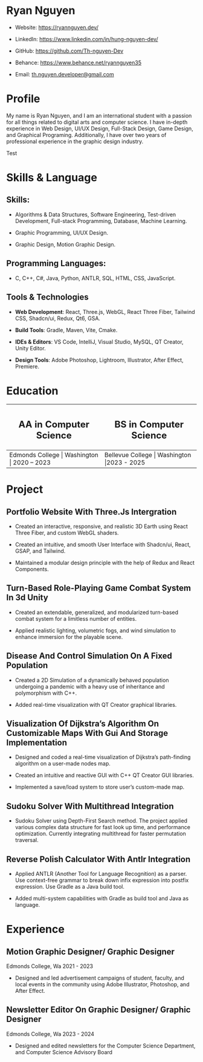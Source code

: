# Ryan Nguyen

- Website: <https://ryannguyen.dev/>

- LinkedIn: <https://www.linkedin.com/in/hung-nguyen-dev/>

- GitHub: <https://github.com/Th-nguyen-Dev>

- Behance: <https://www.behance.net/ryannguyen35>

- Email: th.nguyen.developer@gmail.com

# Profile

My name is Ryan Nguyen, and I am an international student with a passion
for all things related to digital arts and computer science. I have
in-depth experience in Web Design, UI/UX Design, Full-Stack Design, Game
Design, and Graphical Programing. Additionally, I have over two years of
professional experience in the graphic design industry.

Test

# Skills & Language

## **Skills:**

- Algorithms & Data Structures, Software Engineering, Test-driven
  Development, Full-stack Programming, Database, Machine Learning.

- Graphic Programming, UI/UX Design.

- Graphic Design, Motion Graphic Design.

## **Programming Languages:** 

- C, C++, C#, Java, Python, ANTLR, SQL, HTML, CSS, JavaScript.

## **Tools & Technologies**

- **Web Development**: React, Three.js, WebGL, React Three Fiber,
  Tailwind CSS, Shadcn/ui, Redux, Qt6, GSA.

- **Build Tools**: Gradle, Maven, Vite, Cmake.

- **IDEs & Editors**: VS Code, IntelliJ, Visual Studio, MySQL, QT
  Creator, Unity Editor.

- **Design Tools**: Adobe Photoshop, Lightroom, Illustrator, After
  Effect, Premiere.

# Education

<table>
<colgroup>
<col style="width: 50%" />
<col style="width: 50%" />
</colgroup>
<thead>
<tr>
<th><h2 id="aa-in-computer-science">AA in Computer Science</h2></th>
<th><h2 id="bs-in-computer-science">BS in Computer Science</h2></th>
</tr>
</thead>
<tbody>
<tr>
<td>Edmonds College | Washington | 2020 – 2023</td>
<td>Bellevue College | Washington |2023 - 2025</td>
</tr>
</tbody>
</table>

# Project

## Portfolio Website With Three.Js Intergration

- Created an interactive, responsive, and realistic 3D Earth using React
  Three Fiber, and custom WebGL shaders.

- Created an intuitive, and smooth User Interface with Shadcn/ui, React,
  GSAP, and Tailwind.

- Maintained a modular design principle with the help of Redux and React
  Components.

## Turn-Based Role-Playing Game Combat System In 3d Unity

- Created an extendable, generalized, and modularized turn-based combat
  system for a limitless number of entities.

- Applied realistic lighting, volumetric fogs, and wind simulation to
  enhance immersion for the playable scene.

## Disease And Control Simulation On A Fixed Population

- Created a 2D Simulation of a dynamically behaved population undergoing
  a pandemic with a heavy use of inheritance and polymorphism with C++.

- Added real-time visualization with QT Creator graphical libraries.

## Visualization Of Dijkstra’s Algorithm On Customizable Maps With Gui And Storage Implementation 

- Designed and coded a real-time visualization of Dijkstra’s
  path-finding algorithm on a user-made nodes map.

- Created an intuitive and reactive GUI with C++ QT Creator GUI
  libraries.

- Implemented a save/load system to store user’s custom-made map.

## Sudoku Solver With Multithread Integration

- Sudoku Solver using Depth-First Search method. The project applied
  various complex data structure for fast look up time, and performance
  optimization. Currently integrating multithread for faster permutation
  traversal.

## Reverse Polish Calculator With Antlr Integration

- Applied ANTLR (Another Tool for Language Recognition) as a parser. Use
  context-free grammar to break down infix expression into postfix
  expression. Use Gradle as a Java build tool.

- Added multi-system capabilities with Gradle as build tool and Java as
  language.

# Experience

## Motion Graphic Designer/ Graphic Designer

Edmonds College, Wa 2021 - 2023

- Designed and led advertisement campaigns of student, faculty, and
  local events in the community using Adobe Illustrator, Photoshop, and
  After Effect.

## Newsletter Editor On Graphic Designer/ Graphic Designer

Edmonds College, Wa 2023 - 2024

- Designed and edited newsletters for the Computer Science Department,
  and Computer Science Advisory Board
